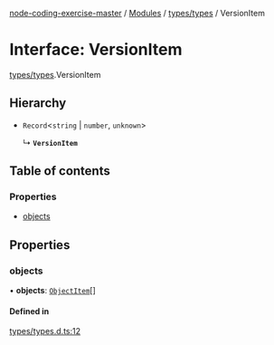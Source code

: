 [node-coding-exercise-master](../README.md) / [Modules](../modules.md) / [types/types](../modules/types_types.md) / VersionItem

# Interface: VersionItem

[types/types](../modules/types_types.md).VersionItem

## Hierarchy

- `Record`<`string` \| `number`, `unknown`\>

  ↳ **`VersionItem`**

## Table of contents

### Properties

- [objects](types_types.VersionItem.md#objects)

## Properties

### objects

• **objects**: [`ObjectItem`](types_types.ObjectItem.md)[]

#### Defined in

[types/types.d.ts:12](https://github.com/okas/node-coding-exercise-master/blob/06b0c67/types/types.d.ts#L12)
